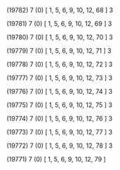 (19782) 7 (0) [ 1, 5, 6, 9, 10, 12, 68 ] 3 


(19781) 7 (0) [ 1, 5, 6, 9, 10, 12, 69 ] 3 


(19780) 7 (0) [ 1, 5, 6, 9, 10, 12, 70 ] 3 


(19779) 7 (0) [ 1, 5, 6, 9, 10, 12, 71 ] 3 


(19778) 7 (0) [ 1, 5, 6, 9, 10, 12, 72 ] 3 


(19777) 7 (0) [ 1, 5, 6, 9, 10, 12, 73 ] 3 


(19776) 7 (0) [ 1, 5, 6, 9, 10, 12, 74 ] 3 


(19775) 7 (0) [ 1, 5, 6, 9, 10, 12, 75 ] 3 


(19774) 7 (0) [ 1, 5, 6, 9, 10, 12, 76 ] 3 


(19773) 7 (0) [ 1, 5, 6, 9, 10, 12, 77 ] 3 


(19772) 7 (0) [ 1, 5, 6, 9, 10, 12, 78 ] 3 


(19771) 7 (0) [ 1, 5, 6, 9, 10, 12, 79 ]  


